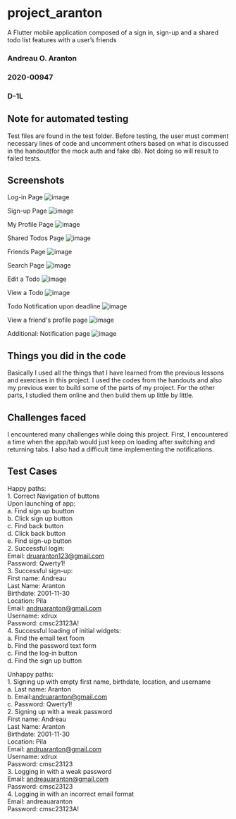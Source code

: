 # project_aranton
A Flutter mobile application composed of a sign in, sign-up and a shared todo list features with a user’s friends

### Andreau O. Aranton
### 2020-00947
### D-1L

## Note for automated testing
Test files are found in the test folder. Before testing, the user must comment necessary lines of code and uncomment others based on what is discussed in the handout(for the mock auth and fake db). Not doing so will result to failed tests.

## Screenshots
Log-in Page
    ![image](http://drive.google.com/uc?export=view&id=1WOnlDSPMTSDArMVcUvKcfJWCzlAPkyhQ)

Sign-up Page
![image](http://drive.google.com/uc?export=view&id=1k5gyW6ugaAg9mAOoYjU0-W14ZuSF0tOT)

My Profile Page
![image](http://drive.google.com/uc?export=view&id=1E1OToPgGGqCUk7k3KmuZbWqSJHRYlxpo)

Shared Todos Page
![image](http://drive.google.com/uc?export=view&id=1DB3rQTI14QbCzcwG2UmGI27AGybE7zCq)

Friends Page
![image](http://drive.google.com/uc?export=view&id=1SEo3wUnQrfBSKNFT-V7N9OKkrKnzxG9o)

Search Page
![image](http://drive.google.com/uc?export=view&id=1o5bPFIxqB9f2jArof4bhzzap0a-6Eq3T)

Edit a Todo
![image](http://drive.google.com/uc?export=view&id=1YBc6d2YLOjnxXTrOzGAzWVj3NrqQSomz)

View a Todo
![image](http://drive.google.com/uc?export=view&id=1E0QYdqi3VPxhmV0Z65QmRHq18-hCmswq)

Todo Notification upon deadline
![image](http://drive.google.com/uc?export=view&id=1kFvGIDX1Yh5yw0UTP4-CHn-JHCYegWhE)

View a friend's profile page
![image](http://drive.google.com/uc?export=view&id=1gSeHEfSnV8frgDH2GYLuD7vmG05g0OF3)

Additional: Notification page
![image](http://drive.google.com/uc?export=view&id=1s-x46hguyoV_HuXj9xYgOJQgt4kV3-nQ)

## Things you did in the code
Basically I used all the things that I have learned from the previous lessons and exercises in this project. I used the codes from the handouts and also my previous exer to build some of the parts of my project. For the other parts, I studied them online and then build them up little by little.

## Challenges faced
I encountered many challenges while doing this project. First, I encountered a time when the app/tab would just keep on loading after switching and returning tabs. I also had a difficult time implementing the notifications.

## Test Cases
Happy paths:  
    1. Correct Navigation of buttons  
        Upon launching of app:  
        a. Find sign up buutton  
        b. Click sign up button  
        c. Find back button  
        d. Click back button  
        e. Find sign-up button  
    2. Successful login:    
        Email: druaranton123@gmail.com    
        Password: Qwerty1!  
    3. Successful sign-up:  
        First name: Andreau  
        Last Name: Aranton  
        Birthdate: 2001-11-30  
        Location: Pila  
        Email: andruaranton@gmail.com  
        Username: xdrux  
        Password: cmsc23123A!  
    4. Successful loading of initial widgets:  
        a. Find the email text foom  
        b. Find the password text form  
        c. Find the log-in button  
        d. Find the sign up button  

  
Unhappy paths:  
    1. Signing up with empty first name, birthdate, location, and username  
        a. Last name: Aranton  
        b. Email:andruaranton@gmail.com  
        c. Password: Qwerty1!  
    2. Signing up with a weak password  
        First name: Andreau  
        Last Name: Aranton  
        Birthdate: 2001-11-30  
        Location: Pila  
        Email: andruaranton@gmail.com  
        Username: xdrux  
        Password: cmsc23123  
    3. Logging in with a weak password  
        Email: andreauaranton@gmail.com  
        Password: cmsc23123  
    4. Logging in with an incorrect email format  
        Email: andreauaranton  
        Password: cmsc23123A!  